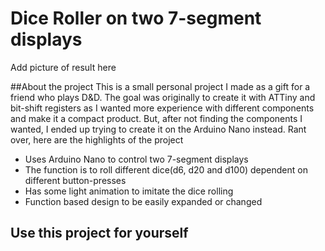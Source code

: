 # Dice Roller on two 7-segment displays

Add picture of result here

##About the project
This is a small personal project I made as a gift for a friend who plays D&D.
The goal was originally to create it with ATTiny and bit-shift registers as I wanted
more experience with different components and make it a compact product. But, after not
finding the components I wanted, I ended up trying to create it on the Arduino Nano instead. Rant over, here are the highlights of the project
* Uses Arduino Nano to control two 7-segment displays
* The function is to roll different dice(d6, d20 and d100) dependent on different button-presses
* Has some light animation to imitate the dice rolling
* Function based design to be easily expanded or changed

## Use this project for yourself
